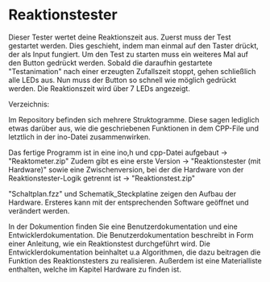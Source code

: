 # Reaktionstester

Dieser Tester wertet deine Reaktionszeit aus.
Zuerst muss der Test gestartet werden.
Dies geschieht, indem man einmal auf den Taster drückt, der als Input fungiert.
Um den Test zu starten muss ein weiteres Mal auf den Button gedrückt werden. 
Sobald die daraufhin gestartete "Testanimation" nach einer erzeugten Zufallszeit stoppt, gehen schließlich alle LEDs aus.
Nun muss der Button so schnell wie möglich gedrückt werden.
Die Reaktionszeit wird über 7 LEDs angezeigt.


Verzeichnis:

Im Repository befinden sich mehrere Struktogramme. 
Diese sagen lediglich etwas darüber aus, wie die geschriebenen Funktionen in dem CPP-File und letztlich in der ino-Datei zusammenwirken.

Das fertige Programm ist in eine ino,h und cpp-Datei aufgebaut -> "Reaktometer.zip"
Zudem gibt es eine erste Version
-> "Reaktionstester (mit Hardware)" 
sowie eine Zwischenversion, bei der die Hardware von der Reaktionstester-Logik 
getrennt ist -> "Reaktionstest.zip"

"Schaltplan.fzz" und Schematik_Steckplatine zeigen den Aufbau der Hardware.
Ersteres kann mit der entsprechenden Software geöffnet und verändert werden.

In der Dokumention finden Sie eine Benutzerdokumentation und eine Entwicklerdokumentation. 
Die Benutzerdokumentation beschreibt in Form einer Anleitung, wie ein Reaktionstest durchgeführt wird.
Die Entwicklerdokumentation beinhaltet u.a Algorithmen, die dazu beitragen die Funktion des Reaktionstesters zu realisieren.
Außerdem ist eine Materialliste enthalten, welche im Kapitel Hardware zu finden ist.







